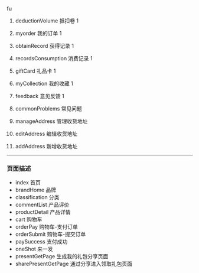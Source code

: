 fu
1. deductionVolume 抵扣卷 1
1. myorder 我的订单 1
1. obtainRecord  获得记录 1
1. recordsConsumption 消费记录 1
1. giftCard  礼品卡 1
1. myCollection 我的收藏 1
1. feedback  意见反馈 1

1. commonProblems 常见问题
1. manageAddress 管理收货地址
1. editAddress 编辑收货地址
1. addAddress 新增收货地址

***
### 页面描述
* index 首页
* brandHome 品牌
* classification 分类
* commentList 产品评价
* productDetail 产品详情
* cart 购物车
* orderPay 购物车-支付订单
* orderSubmit 购物车-提交订单
* paySuccess 支付成功
* oneShot 来一发
* presentGetPage 生成我的礼包分享页面
* sharePresentGetPage 通过分享进入领取礼包页面